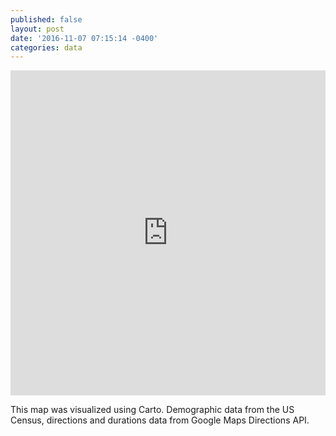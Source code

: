 ```yaml
---
published: false
layout: post
date: '2016-11-07 07:15:14 -0400'
categories: data
---
```

<iframe width="100%" height="520" frameborder="0" src="https://willgeary.carto.com/viz/f5b63602-a51f-11e6-9c4f-0e3ff518bd15/embed_map" allowfullscreen webkitallowfullscreen mozallowfullscreen oallowfullscreen msallowfullscreen></iframe>

This map was visualized using Carto. Demographic data from the US Census, directions and durations data from Google Maps Directions API.